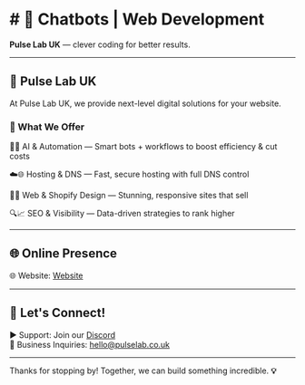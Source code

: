 # # 👋 Chatbots | Web Development 

**Pulse Lab UK** — clever coding for better results.

---

## 🚀 Pulse Lab UK

At Pulse Lab UK, we provide next-level digital solutions for your website. 

### 💼 What We Offer

🤖🔧 AI & Automation — Smart bots + workflows to boost efficiency & cut costs

☁️🌐 Hosting & DNS — Fast, secure hosting with full DNS control

🎨🛒 Web & Shopify Design — Stunning, responsive sites that sell

🔍📈 SEO & Visibility — Data-driven strategies to rank higher



---

## 🌐 Online Presence

🌐 Website: [Website](https://pulselab.co.uk)  

---

## 📢 Let's Connect!

▶ Support: Join our [Discord](https://discord.gg/J9kVfvAYeH)  
📧 Business Inquiries: [hello@pulselab.co.uk](mailto:hello@pulseitinnovate.uk)  

---

Thanks for stopping by! Together, we can build something incredible. **💡**

